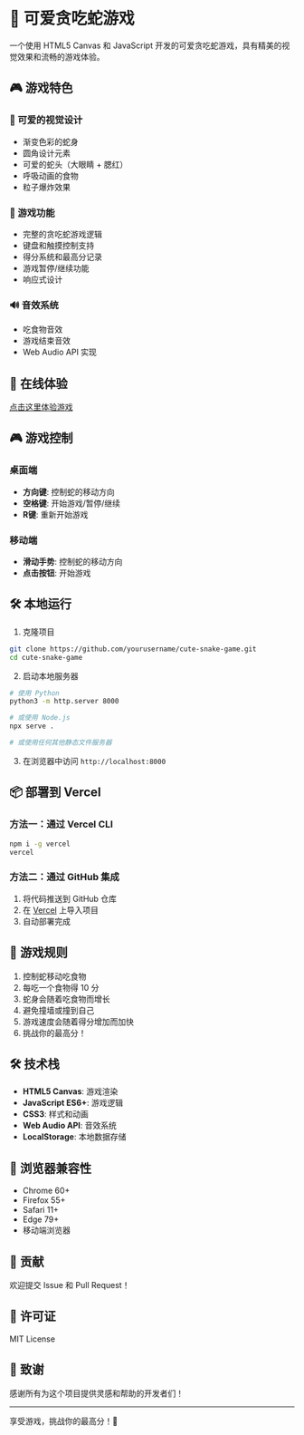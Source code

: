 # 🐍 可爱贪吃蛇游戏

一个使用 HTML5 Canvas 和 JavaScript 开发的可爱贪吃蛇游戏，具有精美的视觉效果和流畅的游戏体验。

## 🎮 游戏特色

### 🎨 可爱的视觉设计
- 渐变色彩的蛇身
- 圆角设计元素
- 可爱的蛇头（大眼睛 + 腮红）
- 呼吸动画的食物
- 粒子爆炸效果

### 🎯 游戏功能
- 完整的贪吃蛇游戏逻辑
- 键盘和触摸控制支持
- 得分系统和最高分记录
- 游戏暂停/继续功能
- 响应式设计

### 🔊 音效系统
- 吃食物音效
- 游戏结束音效
- Web Audio API 实现

## 🚀 在线体验

[点击这里体验游戏](https://your-vercel-app.vercel.app)

## 🎮 游戏控制

### 桌面端
- **方向键**: 控制蛇的移动方向
- **空格键**: 开始游戏/暂停/继续
- **R键**: 重新开始游戏

### 移动端
- **滑动手势**: 控制蛇的移动方向
- **点击按钮**: 开始游戏

## 🛠️ 本地运行

1. 克隆项目
```bash
git clone https://github.com/yourusername/cute-snake-game.git
cd cute-snake-game
```

2. 启动本地服务器
```bash
# 使用 Python
python3 -m http.server 8000

# 或使用 Node.js
npx serve .

# 或使用任何其他静态文件服务器
```

3. 在浏览器中访问 `http://localhost:8000`

## 📦 部署到 Vercel

### 方法一：通过 Vercel CLI
```bash
npm i -g vercel
vercel
```

### 方法二：通过 GitHub 集成
1. 将代码推送到 GitHub 仓库
2. 在 [Vercel](https://vercel.com) 上导入项目
3. 自动部署完成

## 🎯 游戏规则

1. 控制蛇移动吃食物
2. 每吃一个食物得 10 分
3. 蛇身会随着吃食物而增长
4. 避免撞墙或撞到自己
5. 游戏速度会随着得分增加而加快
6. 挑战你的最高分！

## 🛠️ 技术栈

- **HTML5 Canvas**: 游戏渲染
- **JavaScript ES6+**: 游戏逻辑
- **CSS3**: 样式和动画
- **Web Audio API**: 音效系统
- **LocalStorage**: 本地数据存储

## 📱 浏览器兼容性

- Chrome 60+
- Firefox 55+
- Safari 11+
- Edge 79+
- 移动端浏览器

## 🤝 贡献

欢迎提交 Issue 和 Pull Request！

## 📄 许可证

MIT License

## 🎉 致谢

感谢所有为这个项目提供灵感和帮助的开发者们！

---

享受游戏，挑战你的最高分！🌟

